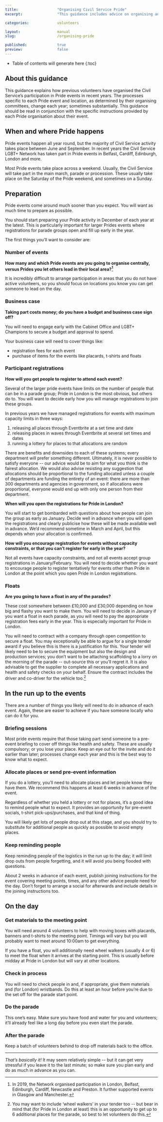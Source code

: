 ```yaml
---
title:  				"Organising Civil Service Pride"
excerpt:	  			"This guidance includes advice on organising annual pride participation for the Civil Service"

categories: 			volunteers

layout: 				manual
slug:					/organising-pride

published:				true
preview:				false
---
```


<!-- Include the following to generate a Table of Contents -->
* Table of contents will generate here
{:toc}
<!-- Don't touch the Table of Contents above -->

<!-- Include this line to process the Markdown and format the content properly -->
<div id="page-content" markdown="1">
<!-- Don't remove the line of code above -->

## About this guidance

This guidance explains how previous volunteers have organised the Civil Service’s participation in Pride events in recent years. The processes specific to each Pride event and location, as determined by their organising committees, change each year; sometimes substantially. This guidance should be read in conjunction with the specific instructions provided by each Pride organisation about their event.


## When and where Pride happens

Pride events happen all year round, but the majority of Civil Service activity takes place between June and September. In recent years the Civil Service LGBT+ Network has taken part in Pride events in Belfast, Cardiff, Edinburgh, London and more. 

Most Pride events take place across a weekend. Usually, the Civil Service will take part in the main march, parade or procession. These usually take place on the Saturday of the Pride weekend, and sometimes on a Sunday.

## Preparation

Pride events come around much sooner than you expect. You will want as much time to prepare as possible. 

You should start preparing your Pride activity in December of each year at the latest. This is particularly important for larger Prides events where registrations for parade groups open and fill up early in the year.

The first things you’ll want to consider are:

### Number of events

**How many and which Pride events are you going to organise centrally, versus Prides you let others lead in their local area?[^1]**

It is incredibly difficult to arrange participation in areas that you do not have active volunteers, so you should focus on locations you know you can get someone to lead on the day.

### Business case

**Taking part costs money; do you have a budget and business case sign off?** 

You will need to engage early with the Cabinet Office and LGBT+ Champions to secure a budget and approval to spend. 

Your business case will need to cover things like:

- registration fees for each event
- purchase of items for the events like placards, t-shirts and floats

### Participant registrations

**How will you get people to register to attend each event?**

Several of the larger pride events have limits on the number of people that can be in a parade group; Pride in London is the most obvious, but others do to. You will want to decide early how you will manage registrations to join these groups.

In previous years we have managed registrations for events with maximum capacity limits in three ways:

1. releasing all places through Eventbrite at a set time and date
2. releasing places in waves through Eventbrite at several set times and dates
3. running a lottery for places to that allocations are random

There are benefits and downsides to each of these systems; every department will prefer something different. Ultimately, it is never possible to satisfy everyone -- our advice would be to aim for what you think is the fairest allocation. We would also advise resisting any suggestion that allocations should be proportional to the funding allocated unless a couple of departments are funding the entirety of an event: there are more than 300 departments and agencies in government, so if allocations were proportional, everyone would end up with only one person from their department.

**When will you open the registrations for Pride in London?**

You will start to get bombarded with questions about how people can join the group as early as January. Decide well in advance when you will open the registrations and clearly publicise how these will be made available well in advance. We’d recommend sometime in March and April, but this depends when your allocation is confirmed.

**How will you encourage registration for events without capacity constraints, or that you can’t register for early in the year?**

Not all events have capacity constraints, and not all events accept group registrations in January/February. You will need to decide whether you want to encourage people to register tentatively for events other than Pride in London at the point which you open Pride in London registrations.

### Floats

**Are you going to have a float in any of the parades?**

These cost somewhere between £10,000 and £30,000 depending on how big and flashy you want to make them. You will need to decide in January if you want a float in each parade, as you will need to pay the appropriate registration fees early in the year. This is especially important for Pride in London.

You will need to contract with a company through open competition to secure a float. You may exceptionally be able to argue for a single tender award if you believe this is there is a justification for this. Your tender will likely need to be to secure the equipment but also the design and production services; you don’t want to be attaching scaffolding to a lorry on the morning of the parade -- out-source this or you’ll regret it. It is also advisable to get the supplier to complete all necessary applications and health and safety checks on your behalf. Ensure the contract includes the driver and co-driver for the vehicle too.[^2]

## In the run up to the events

There are a number of things you likely will need to do in advance of each event. Again, these are easier to achieve if you have someone locally who can do it for you.

### Briefing sessions

Most pride events require that those taking part send someone to a pre-event briefing to cover off things like health and safety. These are usually compulsory; or you lose your place. Keep an eye out for the invite and do it earlier than later; processes change each year and this is the best way to know what to expect.

### Allocate places or send pre-event information

If you do a lottery, you’ll need to allocate places and let people know they have them. We recommend this happens at least 6 weeks in advance of the event. 

Regardless of whether you held a lottery or not for places, it’s a good idea to remind people what to expect. It provides an opportunity for pre-event socials, t-shirt pick-ups/purchases, and that kind of thing. 

You will likely get lots of people drop out at this stage, and you should try to substitute for additional people as quickly as possible to avoid empty places.

### Keep reminding people

Keep reminding people of the logistics in the run up to the day; it will limit drop outs from people forgetting, and it will avoid you being flooded with questions.

About 2 weeks in advance of each event, publish joining instructions for the event covering meeting points, times, and any other advice people need for the day. Don’t forget to arrange a social for afterwards and include details in the joining instructions too.

## On the day

### Get materials to the meeting point

You will need around 4 volunteers to help with moving boxes with placards, banners and t-shirts to the meeting point. Timings will vary but you will probably want to meet around 10:00am to get everything.

If you have a float, you will additionally need wheel walkers (usually 4 or 6) to meet the float when it arrives at the starting point. This is usually before midday at Pride in London but will vary at other locations.

### Check in process

You will need to check people in and, if appropriate, give them materials and (for London) wristbands. Do this at least an hour before you’re due to the set off for the parade start point. 

### Do the parade

This one’s easy. Make sure you have food and water for you and volunteers; it’ll already feel like a long day before you even start the parade.

### After the parade

Keep a batch of volunteers behind to drop off materials back to the office.

---
 
*That’s basically it!* It may seem relatively simple -- but it can get very stressful if you leave it to the last minute; so make sure you plan early and do as much in advance as you can.

[^1]: In 2019, the Network organised participation in London, Belfast, Edinburgh, Cardiff, Newcastle and Preston. It further supported events in Glasgow and Manchester.

[^2]: You may want to include ‘wheel walkers’ in your tender too -- but bear in mind that (for Pride in London at least) this is an opportunity to get up to 6 additional places for the parade, so best to let volunteers do this. 




<!-- Include this line to process the Markdown and format the content properly -->
</div>
<!-- Don't remove the line of code above -->